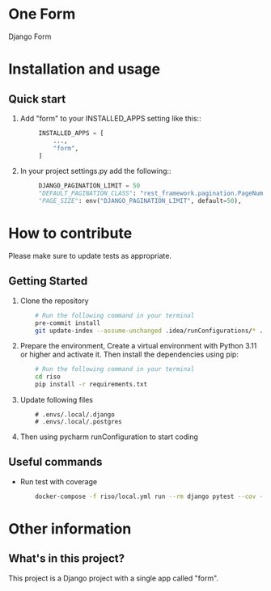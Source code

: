 One Form
=====

Django Form


Installation and usage
======================

Quick start
-----------

1. Add "form" to your INSTALLED_APPS setting like this::

   ``` python
        INSTALLED_APPS = [
            ...,
            "form",
        ]
    ```

2. In your project settings.py add the following::

   ``` python
        DJANGO_PAGINATION_LIMIT = 50
        "DEFAULT_PAGINATION_CLASS": "rest_framework.pagination.PageNumberPagination",
        "PAGE_SIZE": env("DJANGO_PAGINATION_LIMIT", default=50),
    ```

How to contribute
=================

Please make sure to update tests as appropriate.

Getting Started
---------------

1. Clone the repository

    ``` bash
        # Run the following command in your terminal
        pre-commit install
        git update-index --assume-unchanged .idea/runConfigurations/* .idea/riso.iml
    ```


2. Prepare the environment, Create a virtual environment with Python 3.11 or higher and activate it. Then install the
   dependencies using pip:

    ``` bash
        # Run the following command in your terminal
        cd riso
        pip install -r requirements.txt
    ```

3. Update following files

    ```
        # .envs/.local/.django
        # .envs/.local/.postgres
    ```

4. Then using pycharm runConfiguration to start coding

Useful commands
---------------

- Run test with coverage

    ``` bash
        docker-compose -f riso/local.yml run --rm django pytest --cov --cov-report term-missing --cov-report html
    ```

Other information
=================

What's in this project?
-----------------------

This project is a Django project with a single app called "form".
